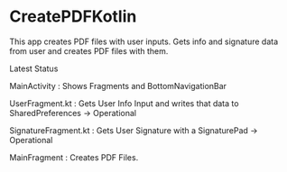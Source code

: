 # CreatePDFKotlin

This app creates PDF files with user inputs. Gets info and signature data from user and creates PDF files with them.

Latest Status

MainActivity : Shows Fragments and BottomNavigationBar

UserFragment.kt : Gets User Info Input and writes that data to SharedPreferences -> Operational

SignatureFragment.kt : Gets User Signature with a SignaturePad -> Operational

MainFragment : Creates PDF Files.
